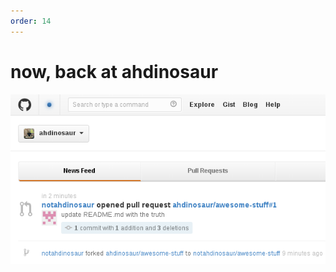 ```yaml
---
order: 14
---
```


# now, back at ahdinosaur

<img alt="pull request sent" src="images/pr-sent-github.png" />